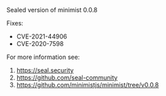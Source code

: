 Sealed version of minimist 0.0.8

Fixes:
- CVE-2021-44906
- CVE-2020-7598

For more information see:
  1. https://seal.security
  2. https://github.com/seal-community
  3. https://github.com/minimistjs/minimist/tree/v0.0.8

